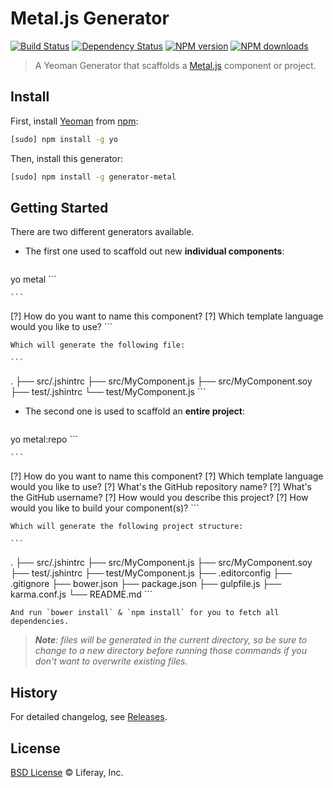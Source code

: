 # Metal.js Generator

[![Build Status](http://img.shields.io/travis/liferay/generator-metal/master.svg?style=flat)](https://travis-ci.org/liferay/generator-metal)
[![Dependency Status](http://img.shields.io/david/liferay/generator-metal.svg?style=flat)](https://david-dm.org/liferay/generator-metal)
[![NPM version](http://img.shields.io/npm/v/generator-metal.svg?style=flat)](http://npmjs.org/generator-metal)
[![NPM downloads](http://img.shields.io/npm/dm/generator-metal.svg?style=flat)](http://npmjs.org/generator-metal)

> A Yeoman Generator that scaffolds a [Metal.js](https://github.com/liferay/metal) component or project.

## Install

First, install [Yeoman](http://yeoman.io/) from [npm](https://www.npmjs.org/):

```sh
[sudo] npm install -g yo
```

Then, install this generator:

```sh
[sudo] npm install -g generator-metal
```

## Getting Started

There are two different generators available.

* The first one used to scaffold out new **individual components**:

    ```sh
yo metal
    ```

    ```
[?] How do you want to name this component?
[?] Which template language would you like to use?
    ```

    Which will generate the following file:

    ```
.
├── src/.jshintrc
├── src/MyComponent.js
├── src/MyComponent.soy
├── test/.jshintrc
└── test/MyComponent.js
    ```

* The second one is used to scaffold an **entire project**:

    ```sh
yo metal:repo
    ```

    ```
[?] How do you want to name this component?
[?] Which template language would you like to use?
[?] What's the GitHub repository name?
[?] What's the GitHub username?
[?] How would you describe this project?
[?] How would you like to build your component(s)?
    ```

    Which will generate the following project structure:

    ```
.
├── src/.jshintrc
├── src/MyComponent.js
├── src/MyComponent.soy
├── test/.jshintrc
├── test/MyComponent.js
├── .editorconfig
├── .gitignore
├── bower.json
├── package.json
├── gulpfile.js
├── karma.conf.js
└── README.md
    ```

    And run `bower install` & `npm install` for you to fetch all dependencies.

> _**Note**: files will be generated in the current directory, so be sure to change to a new directory before running those commands if you don't want to overwrite existing files._

## History

For detailed changelog, see [Releases](https://github.com/liferay/generator-metal/releases).

## License

[BSD License](http://opensource.org/licenses/BSD-2-Clause) © Liferay, Inc.
